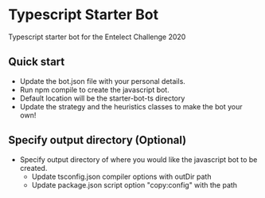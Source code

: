 
# Typescript Starter Bot
Typescript starter bot for the Entelect Challenge 2020

## Quick start
- Update the bot.json file with your personal details.
- Run npm compile to create the javascript bot. 
- Default location will be the starter-bot-ts directory
- Update the strategy and the heuristics classes to make the bot your own!


## Specify output directory (Optional)
- Specify output directory of where you would like the javascript bot to be created.
    - Update tsconfig.json compiler options with outDir path
    - Update package.json script option "copy:config" with the path
